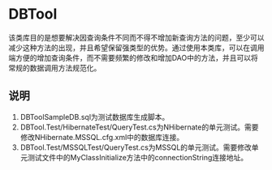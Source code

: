 # DBTool

该类库目的是想要解决因查询条件不同而不得不增加新查询方法的问题，至少可以减少这种方法的出现，并且希望保留强类型的优势。通过使用本类库，可以在调用端方便的增加查询条件，而不需要频繁的修改和增加DAO中的方法，并且可以将常规的数据调用方法规范化。

## 说明

1. DBToolSampleDB.sql为测试数据库生成脚本。
1. DBTool.Test/HibernateTest/QueryTest.cs为NHibernate的单元测试。需要修改NHibernate.MSSQL.cfg.xml中的数据库连接。
1. DBTool.Test/MSSQLTest/QueryTest.cs为MSSQL的单元测试。需要修改单元测试文件中的MyClassInitialize方法中的connectionString连接地址。
